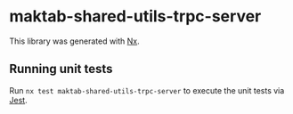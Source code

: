 # maktab-shared-utils-trpc-server

This library was generated with [Nx](https://nx.dev).

## Running unit tests

Run `nx test maktab-shared-utils-trpc-server` to execute the unit tests via [Jest](https://jestjs.io).
